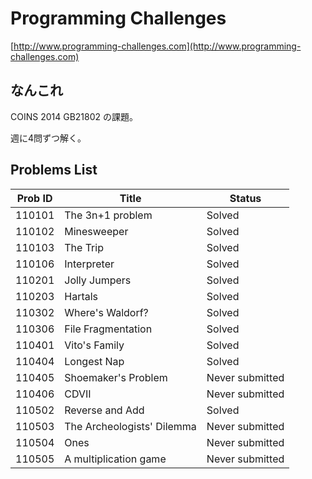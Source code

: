 # Programming Challenges
[http://www.programming-challenges.com](http://www.programming-challenges.com)

## なんこれ
COINS 2014 GB21802 の課題。

週に4問ずつ解く。

## Problems List
Prob ID  | Title               | Status
-------- | ------------------- | -------
110101   | The 3n+1 problem    | Solved
110102   | Minesweeper         | Solved
110103   | The Trip            | Solved
110106   | Interpreter         | Solved
110201   | Jolly Jumpers       | Solved
110203   | Hartals             | Solved
110302   | Where's Waldorf?    | Solved
110306   | File Fragmentation  | Solved
110401   | Vito's Family       | Solved
110404   | Longest Nap         | Solved
110405   | Shoemaker's Problem | Never submitted
110406   | CDVII               | Never submitted
110502   | Reverse and Add     | Solved
110503   | The Archeologists' Dilemma |  Never submitted
110504   | Ones                | Never submitted
110505   | A multiplication game | Never submitted
